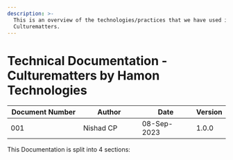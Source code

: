 ```yaml
---
description: >-
  This is an overview of the technologies/practices that we have used in
  Culturematters.
---
```


# Technical Documentation - Culturematters by Hamon Technologies



<table><thead><tr><th width="191">Document Number</th><th width="157">Author</th><th width="147">Date</th><th>Version</th></tr></thead><tbody><tr><td>001</td><td>Nishad CP</td><td>08-Sep-2023</td><td>1.0.0</td></tr></tbody></table>

This Documentation is split into 4 sections:

